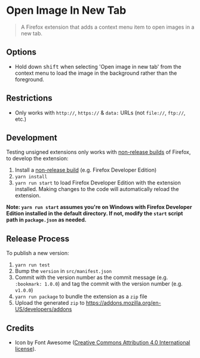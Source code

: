 # Open Image In New Tab
> A Firefox extension that adds a context menu item to open images in a new tab.


## Options

- Hold down <kbd>shift</kbd> when selecting 'Open image in new tab' from the context menu to load the image in the background rather than the foreground.


## Restrictions

- Only works with `http://`, `https://` & `data:` URLs (not `file://`, `ftp://`, etc.)


## Development

Testing unsigned extensions only works with [non-release builds](https://developer.mozilla.org/en-US/Add-ons/WebExtensions/Getting_started_with_web-ext#Testing_unsigned_extensions) of Firefox, to develop the extension:
1. Install a [non-release build](https://developer.mozilla.org/en-US/Add-ons/WebExtensions/Getting_started_with_web-ext#Testing_unsigned_extensions) (e.g. Firefox Developer Edition)
1. `yarn install`
1. `yarn run start` to load Firefox Developer Edition with the extension installed. Making changes to the code will automatically reload the extension.

**Note: `yarn run start` assumes you're on Windows with Firefox Developer Edition installed in the default directory. If not, modify the `start` script path in `package.json` as needed.**


## Release Process

To publish a new version:

1. `yarn run test`
1. Bump the `version` in `src/manifest.json`
1. Commit with the version number as the commit message (e.g. `:bookmark: 1.0.0`) and tag the commit with the version number (e.g. `v1.0.0`)
1. `yarn run package` to bundle the extension as a `zip` file
1. Upload the generated `zip` to https://addons.mozilla.org/en-US/developers/addons


## Credits
- Icon by Font Awesome ([Creative Commons Attribution 4.0 International license](https://fontawesome.com/license)).
